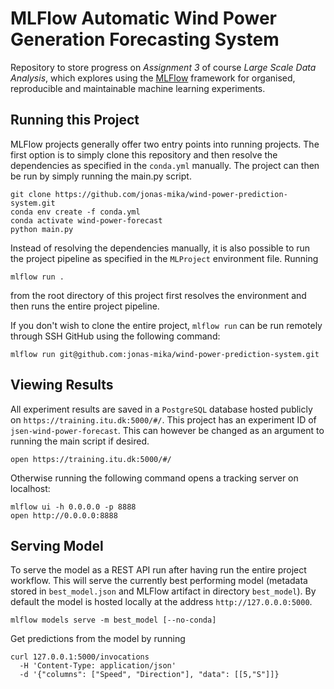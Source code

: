 # MLFlow Automatic Wind Power Generation Forecasting System

Repository to store progress on *Assignment 3* of
course *Large Scale Data Analysis*, which explores
using the [MLFlow](https://mlflow.org/) framework for 
organised, reproducible and maintainable machine learning
experiments.

## Running this Project

MLFlow projects generally offer two entry points
into running projects. The first option is to
simply clone this repository and then resolve the
dependencies as specified in the `conda.yml`
manually. The project can then be run by simply
running the main.py script.

```
git clone https://github.com/jonas-mika/wind-power-prediction-system.git
conda env create -f conda.yml
conda activate wind-power-forecast
python main.py
```

Instead of resolving the dependencies manually, it
is also possible to run the project pipeline as
specified in the `MLProject` environment file. Running

```
mlflow run .
```

from the root directory of this project first
resolves the environment and then runs the entire
project pipeline.

If you don't wish to clone the entire project,
`mlflow run` can be run remotely through SSH
GitHub using the following command:

```
mlflow run git@github.com:jonas-mika/wind-power-prediction-system.git
```

## Viewing Results

All experiment results are saved in a `PostgreSQL`
database hosted publicly on `https://training.itu.dk:5000/#/`. 
This project has an experiment ID of `jsen-wind-power-forecast`.
This can however be changed as an argument to running the main 
script if desired.

```
open https://training.itu.dk:5000/#/
```

Otherwise running the following command opens a tracking server on localhost:

```
mlflow ui -h 0.0.0.0 -p 8888
open http://0.0.0.0:8888
```

## Serving Model

To serve the model as a REST API run after having
run the entire project workflow. This will serve
the currently best performing model (metadata
stored in `best_model.json` and MLFlow artifact in
directory `best_model`). By default the model is
hosted locally at the address
`http://127.0.0.0:5000`.

```
mlflow models serve -m best_model [--no-conda]
```

Get predictions from the model by running

```
curl 127.0.0.1:5000/invocations 
  -H 'Content-Type: application/json' 
  -d '{"columns": ["Speed", "Direction"], "data": [[5,"S"]]}
```
